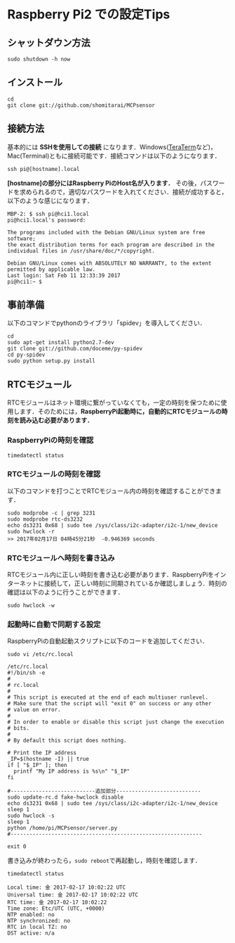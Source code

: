 # Raspberry Pi2 での設定Tips

## シャットダウン方法

```
sudo shutdown -h now
```

## インストール

```
cd
git clone git://github.com/shomitarai/MCPsensor
```

## 接続方法

基本的には **SSHを使用しての接続** になります．Windows([TeraTerm](http://ttssh2.osdn.jp)など)，Mac(Terminal)ともに接続可能です．接続コマンドは以下のようになります．

```
ssh pi@[hostname].local
```

**[hostname]の部分にはRaspberry PiのHost名が入ります．** その後，パスワードを求められるので，適切なパスワードを入れてください．接続が成功すると，以下のような感じになります．

```
MBP-2: $ ssh pi@hci1.local
pi@hci1.local's password:

The programs included with the Debian GNU/Linux system are free software;
the exact distribution terms for each program are described in the
individual files in /usr/share/doc/*/copyright.

Debian GNU/Linux comes with ABSOLUTELY NO WARRANTY, to the extent
permitted by applicable law.
Last login: Sat Feb 11 12:33:39 2017
pi@hci1:~ $
```

## 事前準備

以下のコマンドでpythonのライブラリ「spidev」を導入してください．

```terminal
cd
sudo apt-get install python2.7-dev
git clone git://github.com/doceme/py-spidev
cd py-spidev
sudo python setup.py install
```

## RTCモジュール

RTCモジュールはネット環境に繋がっていなくても，一定の時刻を保つために使用します．そのためには，**RaspberryPi起動時に，自動的にRTCモジュールの時刻を読み込む必要があります．**

### RaspberryPiの時刻を確認

```
timedatectl status
```

### RTCモジュールの時刻を確認

以下のコマンドを打つことでRTCモジュール内の時刻を確認することができます．

```
sudo modprobe -c | grep 3231
sudo modprobe rtc-ds3232
echo ds3231 0x68 | sudo tee /sys/class/i2c-adapter/i2c-1/new_device
sudo hwclock -r
>> 2017年02月17日 04時45分21秒  -0.946369 seconds
```

### RTCモジュールへ時刻を書き込み

RTCモジュール内に正しい時刻を書き込む必要があります．RaspberryPiをインターネットに接続して，正しい時刻に同期されているか確認しましょう．時刻の確認は以下のように行うことができます．

```
sudo hwclock -w
```

### 起動時に自動で同期する設定

RaspberryPiの自動起動スクリプトに以下のコードを追加してください．

```
sudo vi /etc/rc.local
```

```shell
/etc/rc.local
#!/bin/sh -e
#
# rc.local
#
# This script is executed at the end of each multiuser runlevel.
# Make sure that the script will "exit 0" on success or any other
# value on error.
#
# In order to enable or disable this script just change the execution
# bits.
#
# By default this script does nothing.

# Print the IP address
_IP=$(hostname -I) || true
if [ "$_IP" ]; then
  printf "My IP address is %s\n" "$_IP"
fi

#---------------------------追加部分---------------------------
sudo update-rc.d fake-hwclock disable
echo ds3231 0x68 | sudo tee /sys/class/i2c-adapter/i2c-1/new_device
sleep 1
sudo hwclock -s
sleep 1
python /home/pi/MCPsensor/server.py
#-------------------------------------------------------------

exit 0
```

書き込みが終わったら，`sudo reboot`で再起動し，時刻を確認します．

```
timedatectl status

Local time: 金 2017-02-17 10:02:22 UTC
Universal time: 金 2017-02-17 10:02:22 UTC
RTC time: 金 2017-02-17 10:02:22
Time zone: Etc/UTC (UTC, +0000)
NTP enabled: no
NTP synchronized: no
RTC in local TZ: no
DST active: n/a
```

# #
